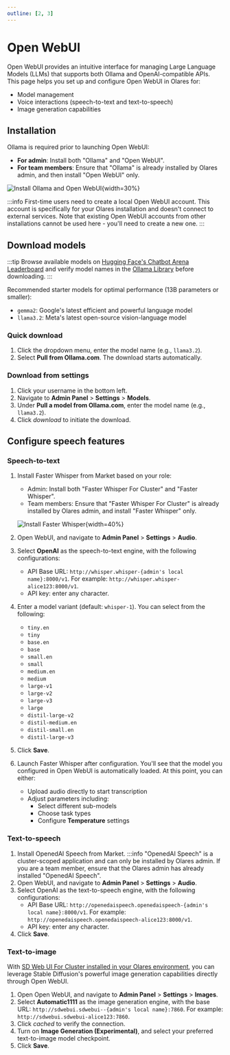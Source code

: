 ```yaml
---
outline: [2, 3]
---
```


# Open WebUI

Open WebUI provides an intuitive interface for managing Large Language Models (LLMs) that supports both Ollama and OpenAI-compatible APIs. This page helps you set up and configure Open WebUI in Olares for:

* Model management
* Voice interactions (speech-to-text and text-to-speech)
* Image generation capabilities

## Installation
Ollama is required prior to launching Open WebUI:
* **For admin**: Install both "Ollama" and "Open WebUI".
* **For team members**: Ensure that "Ollama" is already installed by Olares admin, and then install "Open WebUI" only.

![Install Ollama and Open WebUI](/images/manual/use-cases/install-open-webui.png){width=30%}

:::info
First-time users need to create a local Open WebUI account. This account is specifically for your Olares installation and doesn't connect to external services. Note that existing Open WebUI accounts from other installations cannot be used here - you'll need to create a new one.
:::

## Download models
:::tip
Browse available models on [Hugging Face's Chatbot Arena Leaderboard](https://huggingface.co/spaces/lmsys/chatbot-arena-leaderboard) and verify model names in the [Ollama Library](https://ollama.com/library) before downloading.
:::

Recommended starter models for optimal performance (13B parameters or smaller):

* `gemma2`: Google's latest  efficient and powerful language model
* `llama3.2`: Meta's latest open-source vision-language model

### Quick download
1. Click the dropdown menu, enter the model name (e.g., `llama3.2`).
2. Select **Pull from Ollama.com**. The download starts automatically.
### Download from settings
1. Click your username in the bottom left.
2. Navigate to **Admin Panel** > **Settings** > **Models**.
3. Under **Pull a model from Ollama.com**, enter the model name (e.g., `llama3.2`).
4. Click <i class="material-symbols-outlined">download</i> to initiate the download.
## Configure speech features
### Speech-to-text
1. Install Faster Whisper from Market based on your role:
   - Admin: Install both "Faster Whisper For Cluster" and "Faster Whisper".
   - Team members: Ensure that "Faster Whisper For Cluster" is already installed by Olares admin, and install "Faster Whisper" only.

   ![Install Faster Whisper](/images/manual/use-cases/install-faster-whisper.png){width=40%}
2. Open WebUI, and navigate to **Admin Panel** > **Settings** > **Audio**.
3. Select **OpenAI** as the speech-to-text engine, with the following configurations:
   - API Base URL: `http://whisper.whisper-{admin's local name}:8000/v1`. For example: `http://whisper.whisper-alice123:8000/v1`.
   - API key: enter any character.
4. Enter a model variant (default: `whisper-1`). You can select from the following:
   - `tiny.en`
   - `tiny`
   - `base.en`
   - `base`
   - `small.en`
   - `small`
   - `medium.en`
   - `medium`
   - `large-v1`
   - `large-v2`
   - `large-v3`
   - `large`
   - `distil-large-v2`
   - `distil-medium.en`
   - `distil-small.en`
   - `distil-large-v3`
5. Click **Save**.
6. Launch Faster Whisper after configuration. You'll see that the model you configured in Open WebUI is automatically loaded. At this point, you can either:
   - Upload audio directly to start transcription
   - Adjust parameters including:
      - Select different sub-models
      - Choose task types
      - Configure **Temperature** settings

### Text-to-speech
1. Install OpenedAI Speech from Market.
   :::info
   "OpenedAI Speech" is a cluster-scoped application and can only be installed by Olares admin. If you are a team member, ensure that the Olares admin has already installed "OpenedAI Speech".
2. Open WebUI, and navigate to **Admin Panel** > **Settings** > **Audio**.
3. Select OpenAI as the text-to-speech engine, with the following configurations:
    - API Base URL: `http://openedaispeech.openedaispeech-{admin's local name}:8000/v1`. For example: `http://openedaispeech.openedaispeech-alice123:8000/v1`.
    - API key: enter any character.
4. Click **Save**.

### Text-to-image
With [SD Web UI For Cluster installed in your Olares environment](stable-diffusion.md#install-sd-web-ui), you can leverage Stable Diffusion's powerful image generation capabilities directly through Open WebUI.

1. Open Open WebUI, and navigate to **Admin Panel** > **Settings** > **Images**.
2. Select **Automatic1111** as the image generation engine, with the base URL:  `http://sdwebui.sdwebui--{admin's local name}:7860`. For example: `http://sdwebui.sdwebui-alice123:7860`.
3. Click <i class="material-symbols-outlined">cached</i> to verify the connection.
4. Turn on **Image Generation (Experimental)**, and select your preferred text-to-image model checkpoint.
5. Click **Save**.
